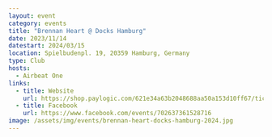 ```yaml
---
layout: event
category: events
title: "Brennan Heart @ Docks Hamburg"
date: 2023/11/14
datestart: 2024/03/15
location: Spielbudenpl. 19, 20359 Hamburg, Germany
type: Club
hosts:
  - Airbeat One
links:
  - title: Website
    url: https://shop.paylogic.com/621e34a63b2048688aa50a153d10ff67/tickets
  - title: Facebook
    url: https://www.facebook.com/events/702637361528716
image: /assets/img/events/brennan-heart-docks-hamburg-2024.jpg
---
```

